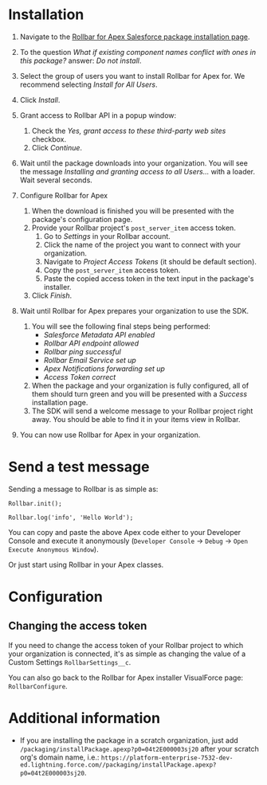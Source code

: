 # Installation

1. Navigate to the [Rollbar for Apex Salesforce package installation page](https://login.salesforce.com/packaging/installPackage.apexp?p0=04t2E000003sj20).

2. To the question _What if existing component names conflict with ones in this package?_ answer: _Do not install_.

3. Select the group of users you want to install Rollbar for Apex for. We recommend selecting _Install for All Users_.

4. Click _Install_.

5. Grant access to Rollbar API in a popup window:
    1. Check the _Yes, grant access to these third-party web sites_ checkbox.
    2. Click _Continue_.
  
6. Wait until the package downloads into your organization. You will see the message _Installing and granting access to all Users..._ with a loader. Wait several seconds.

7. Configure Rollbar for Apex
    1. When the download is finished you will be presented with the package's configuration page.
    2. Provide your Rollbar project's `post_server_item` access token.
        1. Go to _Settings_ in your Rollbar account.
        2. Click the name of the project you want to connect with your organization.
        3. Navigate to _Project Access Tokens_ (it should be default section).
        4. Copy the `post_server_item` access token.
        5. Paste the copied access token in the text input in the package's installer.
    3. Click _Finish_.
  
8. Wait until Rollbar for Apex prepares your organization to use the SDK.
    1. You will see the following final steps being performed:
        - _Salesforce Metadata API enabled_
        - _Rollbar API endpoint allowed_
        - _Rollbar ping successful_
        - _Rollbar Email Service set up_
        - _Apex Notifications forwarding set up_
        - _Access Token correct_
    2. When the package and your organization is fully configured, all of them should turn green and you will be presented with a _Success_ installation page.
    3. The SDK will send a welcome message to your Rollbar project right away. You should be able to find it in your items view in Rollbar.
  
9. You can now use Rollbar for Apex in your organization.

# Send a test message
Sending a message to Rollbar is as simple as:
```
Rollbar.init();

Rollbar.log('info', 'Hello World');
```

You can copy and paste the above Apex code either to your Developer Console and execute it anonymously (`Developer Console` → `Debug` → `Open Execute Anonymous Window`).

Or just start using Rollbar in your Apex classes.

# Configuration
## Changing the access token
If you need to change the access token of your Rollbar project to which your organization is connected, it's as simple as changing the value of a Custom Settings `RollbarSettings__c`.

You can also go back to the Rollbar for Apex installer VisualForce page: `RollbarConfigure`.

# Additional information
* If you are installing the package in a scratch organization, just add `/packaging/installPackage.apexp?p0=04t2E000003sj20` after your scratch org's domain name, i.e.: `https://platform-enterprise-7532-dev-ed.lightning.force.com//packaging/installPackage.apexp?p0=04t2E000003sj20`.
